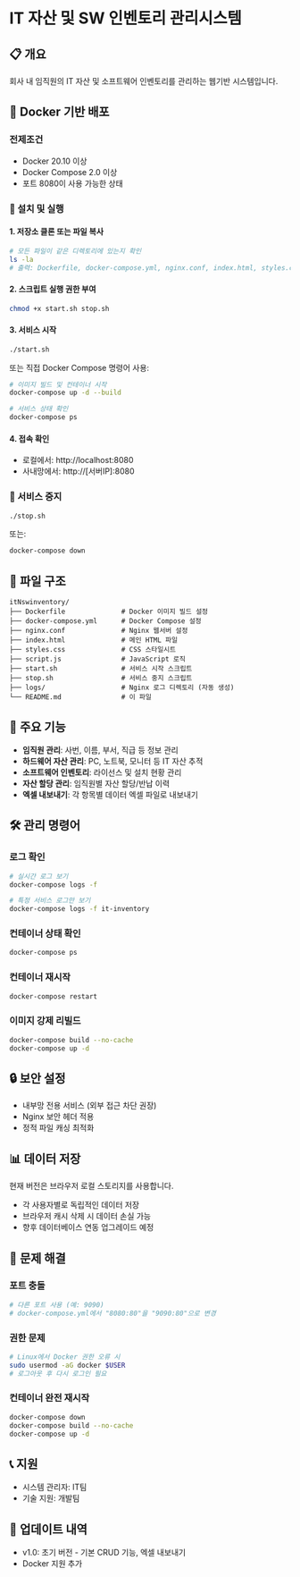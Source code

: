 # IT 자산 및 SW 인벤토리 관리시스템

## 📋 개요
회사 내 임직원의 IT 자산 및 소프트웨어 인벤토리를 관리하는 웹기반 시스템입니다.

## 🚀 Docker 기반 배포

### 전제조건
- Docker 20.10 이상
- Docker Compose 2.0 이상
- 포트 8080이 사용 가능한 상태

### 🔧 설치 및 실행

#### 1. 저장소 클론 또는 파일 복사
```bash
# 모든 파일이 같은 디렉토리에 있는지 확인
ls -la
# 출력: Dockerfile, docker-compose.yml, nginx.conf, index.html, styles.css, script.js
```

#### 2. 스크립트 실행 권한 부여
```bash
chmod +x start.sh stop.sh
```

#### 3. 서비스 시작
```bash
./start.sh
```

또는 직접 Docker Compose 명령어 사용:
```bash
# 이미지 빌드 및 컨테이너 시작
docker-compose up -d --build

# 서비스 상태 확인
docker-compose ps
```

#### 4. 접속 확인
- 로컬에서: http://localhost:8080
- 사내망에서: http://[서버IP]:8080

### 🛑 서비스 중지
```bash
./stop.sh
```

또는:
```bash
docker-compose down
```

## 📁 파일 구조
```
itNswinventory/
├── Dockerfile              # Docker 이미지 빌드 설정
├── docker-compose.yml      # Docker Compose 설정
├── nginx.conf              # Nginx 웹서버 설정
├── index.html              # 메인 HTML 파일
├── styles.css              # CSS 스타일시트
├── script.js               # JavaScript 로직
├── start.sh                # 서비스 시작 스크립트
├── stop.sh                 # 서비스 중지 스크립트
├── logs/                   # Nginx 로그 디렉토리 (자동 생성)
└── README.md               # 이 파일
```

## 🔧 주요 기능
- **임직원 관리**: 사번, 이름, 부서, 직급 등 정보 관리
- **하드웨어 자산 관리**: PC, 노트북, 모니터 등 IT 자산 추적
- **소프트웨어 인벤토리**: 라이선스 및 설치 현황 관리
- **자산 할당 관리**: 임직원별 자산 할당/반납 이력
- **엑셀 내보내기**: 각 항목별 데이터 엑셀 파일로 내보내기

## 🛠️ 관리 명령어

### 로그 확인
```bash
# 실시간 로그 보기
docker-compose logs -f

# 특정 서비스 로그만 보기
docker-compose logs -f it-inventory
```

### 컨테이너 상태 확인
```bash
docker-compose ps
```

### 컨테이너 재시작
```bash
docker-compose restart
```

### 이미지 강제 리빌드
```bash
docker-compose build --no-cache
docker-compose up -d
```

## 🔒 보안 설정
- 내부망 전용 서비스 (외부 접근 차단 권장)
- Nginx 보안 헤더 적용
- 정적 파일 캐싱 최적화

## 📊 데이터 저장
현재 버전은 브라우저 로컬 스토리지를 사용합니다.
- 각 사용자별로 독립적인 데이터 저장
- 브라우저 캐시 삭제 시 데이터 손실 가능
- 향후 데이터베이스 연동 업그레이드 예정

## 🚨 문제 해결

### 포트 충돌
```bash
# 다른 포트 사용 (예: 9090)
# docker-compose.yml에서 "8080:80"을 "9090:80"으로 변경
```

### 권한 문제
```bash
# Linux에서 Docker 권한 오류 시
sudo usermod -aG docker $USER
# 로그아웃 후 다시 로그인 필요
```

### 컨테이너 완전 재시작
```bash
docker-compose down
docker-compose build --no-cache
docker-compose up -d
```

## 📞 지원
- 시스템 관리자: IT팀
- 기술 지원: 개발팀

## 📝 업데이트 내역
- v1.0: 초기 버전 - 기본 CRUD 기능, 엑셀 내보내기
- Docker 지원 추가